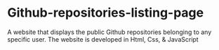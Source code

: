 # Github-repositories-listing-page
A website that displays the public Github repositories belonging to any specific user. The website is developed in Html, Css, &amp;  JavaScript
